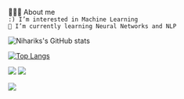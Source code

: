 👩🏻‍💻 About me <br />
`:) I’m interested in Machine Learning` <br />
`🌱 I’m currently learning Neural Networks and NLP` <br />

![Nihariks's GitHub stats](https://github-readme-stats.vercel.app/api?username=deokarniharika&show_icons=true&theme=cobalt)

[![Top Langs](https://github-readme-stats.vercel.app/api/top-langs/?username=deokarniharika&layout=compact)](https://github.com/deokarniharika/github-readme-stats)


[![](https://img.shields.io/badge/linkedin-%230077B5.svg?style=for-the-badge&logo=linkedin)](https://www.linkedin.com/in/niharika-deokar-3a483b212/)
[![](https://img.shields.io/badge/Spotify-1ED760?style=for-the-badge&logo=spotify&logoColor=white)](https://open.spotify.com/user/31ul7onrbj7e345x6nehfv33vnvi?si=gD27cAFRRrmtYe9M_V4Vdg) <br />

![](https://komarev.com/ghpvc/?username=your-github-deokarniharika&color=5c848a) 

<!---
deokarniharika/deokarniharika is a ✨ special ✨ repository because its `README.md` (this file) appears on your GitHub profile.
You can click the Preview link to take a look at your changes.
--->

